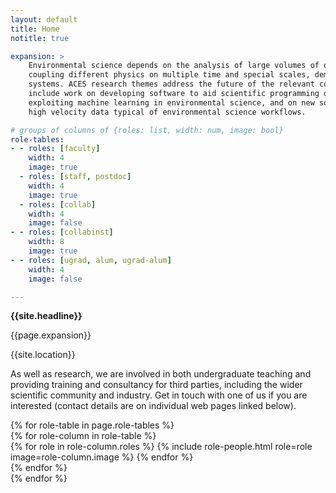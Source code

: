 ```yaml
---
layout: default
title: Home
notitle: true

expansion: >
    Environmental science depends on the analysis of large volumes of observational data and on sophisticated simulation schemes,
    coupling different physics on multiple time and special scales, demanding both supercomputing and specialised data analysis
    systems. ACES research themes address the future of the relevant computing and data systems. <a href="/research">Current projects</a>
    include work on developing software to aid scientific programming on next generation computing systems, on cloud computing, on
    exploiting machine learning in environmental science, and on new software and hardware systems for handling the high volume and
    high velocity data typical of environmental science workflows.

# groups of columns of {roles: list, width: num, image: bool}
role-tables:
- - roles: [faculty]
    width: 4
    image: true
  - roles: [staff, postdoc]
    width: 4
    image: true
  - roles: [collab]
    width: 4
    image: false
- - roles: [collabinst]
    width: 8
    image: true
- - roles: [ugrad, alum, ugrad-alum]
    width: 4
    image: false

---
```


<div class="jumbotron">
  <p> <b> {{site.headline}} </b> </p>
  <p> {{page.expansion}} </p>
  <p> {{site.location}} </p>
</div>

<p> As well as research, we are involved in both undergraduate teaching and providing training
and consultancy for third parties, including the wider scientific community
and industry. Get in touch with one of us if you are interested (contact details
are on individual web pages linked below). </p>

<div id="people">
    {% for role-table in page.role-tables %}
        <div class="people row justify-content-between">
            {% for role-column in role-table %}
                <div class="col-md-{{ role-column.width }}">
                    {% for role in role-column.roles %}
                        {% include role-people.html role=role image=role-column.image %}
                    {% endfor %}
                </div>
            {% endfor %}
        </div>
    {% endfor %}
</div>
